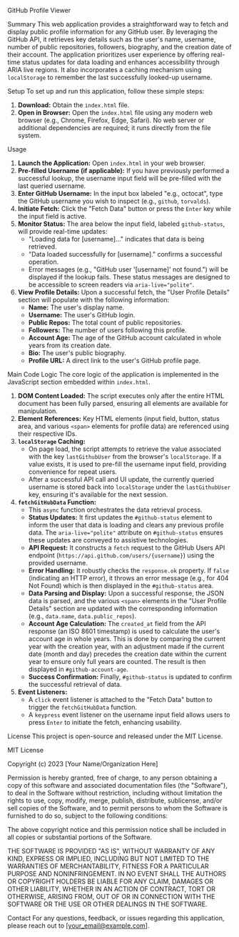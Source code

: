 GitHub Profile Viewer

Summary
This web application provides a straightforward way to fetch and display public profile information for any GitHub user. By leveraging the GitHub API, it retrieves key details such as the user's name, username, number of public repositories, followers, biography, and the creation date of their account. The application prioritizes user experience by offering real-time status updates for data loading and enhances accessibility through ARIA live regions. It also incorporates a caching mechanism using `localStorage` to remember the last successfully looked-up username.

Setup
To set up and run this application, follow these simple steps:
1.  **Download:** Obtain the `index.html` file.
2.  **Open in Browser:** Open the `index.html` file using any modern web browser (e.g., Chrome, Firefox, Edge, Safari). No web server or additional dependencies are required; it runs directly from the file system.

Usage
1.  **Launch the Application:** Open `index.html` in your web browser.
2.  **Pre-filled Username (if applicable):** If you have previously performed a successful lookup, the username input field will be pre-filled with the last queried username.
3.  **Enter GitHub Username:** In the input box labeled "e.g., octocat", type the GitHub username you wish to inspect (e.g., `github`, `torvalds`).
4.  **Initiate Fetch:** Click the "Fetch Data" button or press the `Enter` key while the input field is active.
5.  **Monitor Status:** The area below the input field, labeled `github-status`, will provide real-time updates:
    *   "Loading data for [username]..." indicates that data is being retrieved.
    *   "Data loaded successfully for [username]." confirms a successful operation.
    *   Error messages (e.g., "GitHub user '[username]' not found.") will be displayed if the lookup fails. These status messages are designed to be accessible to screen readers via `aria-live="polite"`.
6.  **View Profile Details:** Upon a successful fetch, the "User Profile Details" section will populate with the following information:
    *   **Name:** The user's display name.
    *   **Username:** The user's GitHub login.
    *   **Public Repos:** The total count of public repositories.
    *   **Followers:** The number of users following this profile.
    *   **Account Age:** The age of the GitHub account calculated in whole years from its creation date.
    *   **Bio:** The user's public biography.
    *   **Profile URL:** A direct link to the user's GitHub profile page.

Main Code Logic
The core logic of the application is implemented in the JavaScript section embedded within `index.html`.

1.  **DOM Content Loaded:** The script executes only after the entire HTML document has been fully parsed, ensuring all elements are available for manipulation.
2.  **Element References:** Key HTML elements (input field, button, status area, and various `<span>` elements for profile data) are referenced using their respective IDs.
3.  **`localStorage` Caching:**
    *   On page load, the script attempts to retrieve the value associated with the key `lastGithubUser` from the browser's `localStorage`. If a value exists, it is used to pre-fill the username input field, providing convenience for repeat users.
    *   After a successful API call and UI update, the currently queried username is stored back into `localStorage` under the `lastGithubUser` key, ensuring it's available for the next session.
4.  **`fetchGitHubData` Function:**
    *   This `async` function orchestrates the data retrieval process.
    *   **Status Updates:** It first updates the `#github-status` element to inform the user that data is loading and clears any previous profile data. The `aria-live="polite"` attribute on `#github-status` ensures these updates are conveyed to assistive technologies.
    *   **API Request:** It constructs a `fetch` request to the GitHub Users API endpoint (`https://api.github.com/users/{username}`) using the provided username.
    *   **Error Handling:** It robustly checks the `response.ok` property. If `false` (indicating an HTTP error), it throws an error message (e.g., for 404 Not Found) which is then displayed in the `#github-status` area.
    *   **Data Parsing and Display:** Upon a successful response, the JSON data is parsed, and the various `<span>` elements in the "User Profile Details" section are updated with the corresponding information (e.g., `data.name`, `data.public_repos`).
    *   **Account Age Calculation:** The `created_at` field from the API response (an ISO 8601 timestamp) is used to calculate the user's account age in whole years. This is done by comparing the current year with the creation year, with an adjustment made if the current date (month and day) precedes the creation date within the current year to ensure only full years are counted. The result is then displayed in `#github-account-age`.
    *   **Success Confirmation:** Finally, `#github-status` is updated to confirm the successful retrieval of data.
5.  **Event Listeners:**
    *   A `click` event listener is attached to the "Fetch Data" button to trigger the `fetchGitHubData` function.
    *   A `keypress` event listener on the username input field allows users to press `Enter` to initiate the fetch, enhancing usability.

License
This project is open-source and released under the MIT License.

MIT License

Copyright (c) 2023 [Your Name/Organization Here]

Permission is hereby granted, free of charge, to any person obtaining a copy
of this software and associated documentation files (the "Software"), to deal
in the Software without restriction, including without limitation the rights
to use, copy, modify, merge, publish, distribute, sublicense, and/or sell
copies of the Software, and to permit persons to whom the Software is
furnished to do so, subject to the following conditions:

The above copyright notice and this permission notice shall be included in all
copies or substantial portions of the Software.

THE SOFTWARE IS PROVIDED "AS IS", WITHOUT WARRANTY OF ANY KIND, EXPRESS OR
IMPLIED, INCLUDING BUT NOT LIMITED TO THE WARRANTIES OF MERCHANTABILITY,
FITNESS FOR A PARTICULAR PURPOSE AND NONINFRINGEMENT. IN NO EVENT SHALL THE
AUTHORS OR COPYRIGHT HOLDERS BE LIABLE FOR ANY CLAIM, DAMAGES OR OTHER
LIABILITY, WHETHER IN AN ACTION OF CONTRACT, TORT OR OTHERWISE, ARISING FROM,
OUT OF OR IN CONNECTION WITH THE SOFTWARE OR THE USE OR OTHER DEALINGS IN THE
SOFTWARE.

Contact
For any questions, feedback, or issues regarding this application, please reach out to [your_email@example.com].